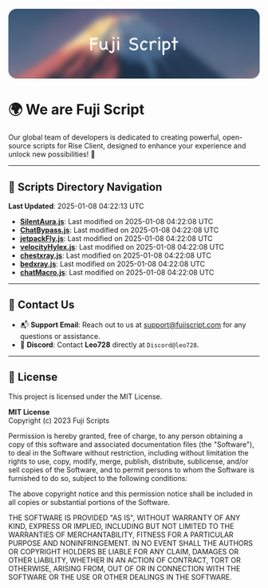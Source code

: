 ![Banner](.github/b.webp)

# 🌍 **We are Fuji Script**

Our global team of developers is dedicated to creating powerful, open-source scripts for Rise Client, designed to enhance your experience and unlock new possibilities! 🌟

---
<!-- SCRIPTS_NAVIGATION_START -->
## 📂 **Scripts Directory Navigation**

**Last Updated**: 2025-01-08 04:22:13 UTC

- **[SilentAura.js](scripts/SilentAura.js)**: Last modified on 2025-01-08 04:22:08 UTC
- **[ChatBypass.js](scripts/ChatBypass.js)**: Last modified on 2025-01-08 04:22:08 UTC
- **[jetpackFly.js](scripts/jetpackFly.js)**: Last modified on 2025-01-08 04:22:08 UTC
- **[velocityHylex.js](scripts/velocityHylex.js)**: Last modified on 2025-01-08 04:22:08 UTC
- **[chestxray.js](scripts/chestxray.js)**: Last modified on 2025-01-08 04:22:08 UTC
- **[bedxray.js](scripts/bedxray.js)**: Last modified on 2025-01-08 04:22:08 UTC
- **[chatMacro.js](scripts/chatMacro.js)**: Last modified on 2025-01-08 04:22:08 UTC

<!-- SCRIPTS_NAVIGATION_END -->

---

## 💬 **Contact Us**  
- 📬 **Support Email**: Reach out to us at [support@fujiscript.com](mailto:support@fujiscript.com) for any questions or assistance.  
- 💬 **Discord**: Contact **Leo728** directly at `Discord@leo728`.

---

## 📜 **License**

This project is licensed under the MIT License.  

**MIT License**  
Copyright (c) 2023 Fuji Scripts  

Permission is hereby granted, free of charge, to any person obtaining a copy of this software and associated documentation files (the "Software"), to deal in the Software without restriction, including without limitation the rights to use, copy, modify, merge, publish, distribute, sublicense, and/or sell copies of the Software, and to permit persons to whom the Software is furnished to do so, subject to the following conditions:  

The above copyright notice and this permission notice shall be included in all copies or substantial portions of the Software.  

THE SOFTWARE IS PROVIDED "AS IS", WITHOUT WARRANTY OF ANY KIND, EXPRESS OR IMPLIED, INCLUDING BUT NOT LIMITED TO THE WARRANTIES OF MERCHANTABILITY, FITNESS FOR A PARTICULAR PURPOSE AND NONINFRINGEMENT. IN NO EVENT SHALL THE AUTHORS OR COPYRIGHT HOLDERS BE LIABLE FOR ANY CLAIM, DAMAGES OR OTHER LIABILITY, WHETHER IN AN ACTION OF CONTRACT, TORT OR OTHERWISE, ARISING FROM, OUT OF OR IN CONNECTION WITH THE SOFTWARE OR THE USE OR OTHER DEALINGS IN THE SOFTWARE.  
